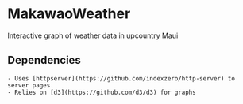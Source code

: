 # MakawaoWeather
Interactive graph of weather data in upcountry Maui 

## Dependencies
    - Uses [httpserver](https://github.com/indexzero/http-server) to server pages
    - Relies on [d3](https://github.com/d3/d3) for graphs
    
